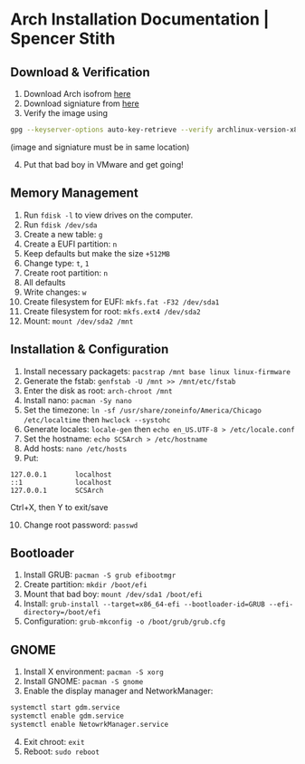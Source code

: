 # Arch Installation Documentation | Spencer Stith

## Download & Verification
1. Download Arch isofrom [here](http://mirrors.acm.wpi.edu/archlinux/iso/2021.10.01/)
2. Download signiature from [here](https://archlinux.org/download/)
3. Verify the image using
```bash
gpg --keyserver-options auto-key-retrieve --verify archlinux-version-x86_64.iso.sig
```
(image and signiature must be in same location)

4. Put that bad boy in VMware and get going!

## Memory Management
1. Run `fdisk -l` to view drives on the computer.
2. Run `fdisk /dev/sda`
3. Create a new table: `g`
4. Create a EUFI partition: `n`
5. Keep defaults but make the size `+512MB`
6. Change type: `t`, `1`
7. Create root partition: `n`
8. All defaults
9. Write changes: `w`
10. Create filesystem for EUFI: `mkfs.fat -F32 /dev/sda1`
11. Create filesystem for root: `mkfs.ext4 /dev/sda2`
12. Mount: `mount /dev/sda2 /mnt`

## Installation & Configuration
1. Install necessary packagets: `pacstrap /mnt base linux linux-firmware`
3. Generate the fstab: `genfstab -U /mnt >> /mnt/etc/fstab`
4. Enter the disk as root: `arch-chroot /mnt`
5. Install nano: `pacman -Sy nano`
6. Set the timezone: `ln -sf /usr/share/zoneinfo/America/Chicago /etc/localtime` then `hwclock --systohc`
7. Generate locales: `locale-gen` then `echo en_US.UTF-8 > /etc/locale.conf`
8. Set the hostname: `echo SCSArch > /etc/hostname`
9. Add hosts: `nano /etc/hosts`
10. Put:

```
127.0.0.1       localhost
::1             localhost
127.0.0.1       SCSArch
```
Ctrl+X, then Y to exit/save

10. Change root password: `passwd`

## Bootloader
1. Install GRUB: `pacman -S grub efibootmgr`
2. Create partition: `mkdir /boot/efi`
3. Mount that bad boy: `mount /dev/sda1 /boot/efi`
4. Install: `grub-install --target=x86_64-efi --bootloader-id=GRUB --efi-directory=/boot/efi`
5. Configuration: `grub-mkconfig -o /boot/grub/grub.cfg`

## GNOME
1. Install X environment: `pacman -S xorg`
2. Install GNOME: `pacman -S gnome`
3. Enable the display manager and NetworkManager:

```bash
systemctl start gdm.service
systemctl enable gdm.service
systemctl enable NetowrkManager.service
```
4. Exit chroot: `exit `
5. Reboot: `sudo reboot`
